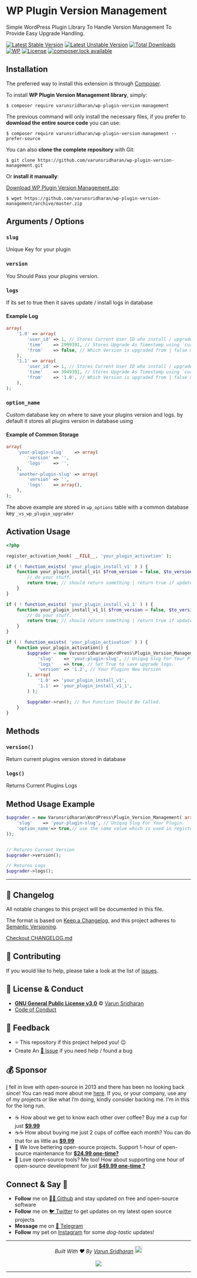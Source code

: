 # WP Plugin Version Management
Simple WordPress Plugin Library To Handle Version Management To Provide Easy Upgrade Handling.

[![Latest Stable Version][latest-stable-version-img]][latest-stable-version-link]
[![Latest Unstable Version][latest-Unstable-version-img]][latest-Unstable-version-link]
[![Total Downloads][total-downloads-img]][total-downloads-link]
[![WP][wpcs-img]][wpcs-link]
[![License][license-img]][license-link]
[![composer.lock available][composerlock-img]][composerlock-link]

## Installation
The preferred way to install this extension is through [Composer][composer].

To install **WP Plugin Version Management library**, simply:

    $ composer require varunsridharan/wp-plugin-version-management

The previous command will only install the necessary files, if you prefer to **download the entire source code** you can use:

    $ composer require varunsridharan/wp-plugin-version-management --prefer-source

You can also **clone the complete repository** with Git:

    $ git clone https://github.com/varunsridharan/wp-plugin-version-management.git

Or **install it manually**:

[Download WP Plugin Version Management.zip][downloadzip]:

    $ wget https://github.com/varunsridharan/wp-plugin-version-management/archive/master.zip

## Arguments / Options
### `slug`
Unique Key for your plugin
### `version`
You Should Pass your plugins version.
### `logs`
If its set to true then it saves update / install logs in database
#### Example Log
```php
array(
	'1.0' => array(
		'user_id' => 1, // Stores Current User ID who install / upgrades the plugin
		'time'    => 2999391, // Stores Upgrade As Timestamp using `current_time('timestamp')`
		'from'    => false, // Which Version is upgraded from | false means its a fresh install
	),
	'1.1' => array(
		'user_id' => 1, // Stores Current User ID who install / upgrades the plugin
		'time'    => 3949391, // Stores Upgrade As Timestamp using `current_time('timestamp')`
		'from'    => '1.0', // Which Version is upgraded from | false means its a fresh install
	),
);
```

### `option_name`
Custom database key on where to save your plugins version and logs.
by default it stores all plugins version in database using 

#### Example of Common Storage
```php
array(
	'your-plugin-slug'    => array(
		'version' => '',
		'logs'    => '',
	),
	'another-plugin-slug' => array(
		'version' => '',
		'logs'    => array(),
	),
);
```

The above example are stored in `wp_options` table with a common database key `_vs_wp_plugin_upgrader`

## Activation Usage

```php
<?php

register_activation_hook( __FILE__, 'your_plugin_activation' );

if ( ! function_exists( 'your_plugin_install_v1' ) ) {
	function your_plugin_install_v1( $from_version = false, $to_version = false ) {
		// do your stuff.
		return true; // should return something | return true if update is sucess / return false
	}
}

if ( ! function_exists( 'your_plugin_install_v1_1' ) ) {
	function your_plugin_install_v1_1( $from_version = false, $to_version = false ) {
		// do your stuff.
		return true; // should return something | return true if update is sucess / return false
	}
}

if ( ! function_exists( 'your_plugin_activation' ) ) {
	function your_plugin_activation() {
		$upgrader = new Varunsridharan\WordPress\Plugin_Version_Management( array(
			'slug'    => 'your-plugin-slug', // Uniquq Slug For Your Plugin.
			'logs'    => true, // Set True to save upgrade logs.
			'version' => '1.2', // Your Plugins New Version
		), array(
			'1.0' => 'your_plugin_install_v1',
			'1.1' => 'your_plugin_install_v1_1',
		) );

		$upgrader->run(); // Run Function Should Be Called.
	}
}

```

## Methods
### `version()`
Return current plugins version stored in database

### `logs()`
Returns Current Plugins Logs

## Method Usage Example

```php
$upgrader = new Varunsridharan\WordPress\Plugin_Version_Management( array(
    'slug'    => 'your-plugin-slug', // Uniquq Slug For Your Plugin.
    'option_name'=> true,// use the same value which is used in register_plugin_activation if not set it to true
));


// Returns Current Version
$upgrader->version();

// Returns Logs
$upgrader->logs();
```

---

<!-- START common-footer.mustache  -->
## 📝 Changelog
All notable changes to this project will be documented in this file.

The format is based on [Keep a Changelog](https://keepachangelog.com/en/1.0.0/),
and this project adheres to [Semantic Versioning](https://semver.org/spec/v2.0.0.html).

[Checkout CHANGELOG.md](https://github.com/varunsridharan/wp-plugin-version-management/blob/main/CHANGELOG.md)


## 🤝 Contributing
If you would like to help, please take a look at the list of [issues](https://github.com/varunsridharan/wp-plugin-version-management/issues/).


## 📜  License & Conduct
- [**GNU General Public License v3.0**](https://github.com/varunsridharan/wp-plugin-version-management/blob/main/LICENSE) © [Varun Sridharan](website)
- [Code of Conduct](https://github.com/varunsridharan/wp-plugin-version-management/blob/main/.github/CODE_OF_CONDUCT.md)


## 📣 Feedback
- ⭐ This repository if this project helped you! :wink:
- Create An [🔧 Issue](https://github.com/varunsridharan/wp-plugin-version-management/issues/) if you need help / found a bug


## 💰 Sponsor
[I][twitter] fell in love with open-source in 2013 and there has been no looking back since! You can read more about me [here][website].
If you, or your company, use any of my projects or like what I’m doing, kindly consider backing me. I'm in this for the long run.

- ☕ How about we get to know each other over coffee? Buy me a cup for just [**$9.99**][buymeacoffee]
- ☕️☕️ How about buying me just 2 cups of coffee each month? You can do that for as little as [**$9.99**][buymeacoffee]
- 🔰         We love bettering open-source projects. Support 1-hour of open-source maintenance for [**$24.99 one-time?**][paypal]
- 🚀         Love open-source tools? Me too! How about supporting one hour of open-source development for just [**$49.99 one-time ?**][paypal]

<!-- Personl Links -->
[paypal]: https://sva.onl/paypal
[buymeacoffee]: https://sva.onl/buymeacoffee
[twitter]: https://sva.onl/twitter/
[website]: https://sva.onl/website/


## Connect & Say 👋
- **Follow** me on [👨‍💻 Github][github] and stay updated on free and open-source software
- **Follow** me on [🐦 Twitter][twitter] to get updates on my latest open source projects
- **Message** me on [📠 Telegram][telegram]
- **Follow** my pet on [Instagram][sofythelabrador] for some _dog-tastic_ updates!

<!-- Personl Links -->
[sofythelabrador]: https://www.instagram.com/sofythelabrador/
[github]: https://sva.onl/github/
[twitter]: https://sva.onl/twitter/
[telegram]: https://sva.onl/telegram/


---

<p align="center">
<i>Built With ♥ By <a href="https://sva.onl/twitter"  target="_blank" rel="noopener noreferrer">Varun Sridharan</a> <a href="https://en.wikipedia.org/wiki/India">
   <img src="https://cdn.svarun.dev/flag-india.jpg" width="20px"/></a> </i> <br/><br/>
   <img src="https://cdn.svarun.dev/codeispoetry.png"/>
</p>

---


<!-- END common-footer.mustache  -->


[composer]: http://getcomposer.org/download/
[downloadzip]:https://github.com/varunsridharan/wp-plugin-version-management/archive/master.zip



[latest-stable-version-img]: https://poser.pugx.org/varunsridharan/wp-plugin-version-management/version
[latest-Unstable-version-img]: https://poser.pugx.org/varunsridharan/wp-plugin-version-management/v/unstable
[total-downloads-img]: https://poser.pugx.org/varunsridharan/wp-plugin-version-management/downloads
[Latest-Unstable-version-img]: https://poser.pugx.org/varunsridharan/wp-plugin-version-management/v/unstable
[wpcs-img]: https://img.shields.io/badge/WordPress-Standar-1abc9c.svg
[license-img]: https://poser.pugx.org/varunsridharan/wp-plugin-version-management/license
[composerlock-img]: https://poser.pugx.org/varunsridharan/wp-plugin-version-management/composerlock

[latest-stable-version-link]: https://packagist.org/packages/varunsridharan/wp-plugin-version-management
[latest-Unstable-version-link]: https://packagist.org/packages/varunsridharan/wp-plugin-version-management
[total-downloads-link]: https://packagist.org/packages/varunsridharan/wp-plugin-version-management
[Latest-Unstable-Version-link]: https://packagist.org/packages/varunsridharan/wp-plugin-version-management
[wpcs-link]: https://github.com/WordPress-Coding-Standards/WordPress-Coding-Standards/
[license-link]: https://packagist.org/packages/varunsridharan/wp-plugin-version-management
[composerlock-link]: https://packagist.org/packages/varunsridharan/wp-plugin-version-management
